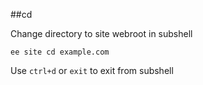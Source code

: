 ##cd

Change directory to site webroot in subshell

	ee site cd example.com

Use `ctrl+d` or `exit` to exit from subshell
